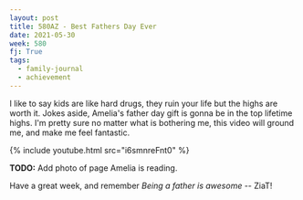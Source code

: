 ```yaml
---
layout: post
title: 580AZ - Best Fathers Day Ever
date: 2021-05-30
week: 580
fj: True
tags:
  - family-journal
  - achievement
---
```


I like to say kids are like hard drugs, they ruin your life but the highs are worth it. Jokes aside, Amelia's father day gift is gonna be in the top lifetime highs. I'm pretty sure no matter what is bothering me, this video will ground me, and make me feel fantastic.

{% include youtube.html src="i6smnreFnt0" %}

**TODO:** Add photo of page Amelia is reading.

Have a great week, and remember _Being a father is awesome_ -- ZiaT!
